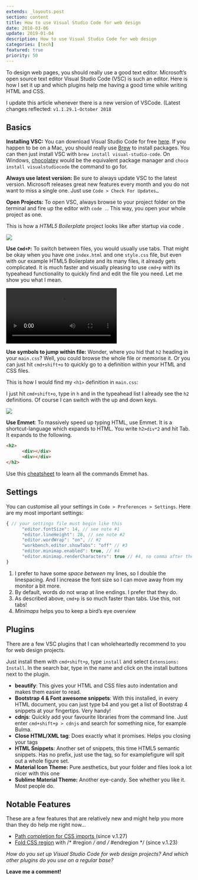 ```yaml
---
extends: _layouts.post
section: content
title: How to use Visual Studio Code for web design
date: 2018-03-06
update: 2019-01-04
description: How to use Visual Studio Code for web design
categories: [tech]
featured: true
priority: 50
---
```


To design web pages, you should really use a good text editor. Microsoft’s open source text editor Visual Studio Code (VSC) is such an editor. Here is how I set it up and which plugins help me having a good time while writing HTML and CSS.

I update this article whenever there is a new version of VSCode. (Latest changes reflected: `v1.1.29.1-October 2018`

## Basics

**Installing VSC:** You can download Visual Studio Code for free [here](https://code.visualstudio.com/Download). If you happen to be on a Mac, you should really use [Brew](https://brew.sh/index_de) to install packages. You can then just install VSC with `brew install visual-studio-code`. On Windows, [chocolatey](https://chocolatey.org/) would be the equivalent package manager and `choco install visualstudiocode` the command to go for.

**Always use latest version:** Be sure to always update VSC to the latest version. Microsoft releases great new features every month and you do not want to miss a single one. Just use `Code > Check For Updates…`

**Open Projects:** To open VSC, always browse to your project folder on the terminal and fire up the editor with `code .`. This way, you open your whole project as one.

This is how a *HTML5 Boilerplate* project looks like after startup via code .

![](https://cdn-images-1.medium.com/max/3692/1*1A0UMBTUpLCR9Ld4-HOzXg.png)

**Use `Cmd+P`:** To switch between files, you would usually use tabs. That might be okay when you have one `index.html` and one `style.css` file, but even with our example HTML5 Boilerplate and its many files, it already gets complicated. It is much faster and visually pleasing to use `cmd+p` with its typeahead functionality to quickly find and edit the file you need. Let me show you what I mean.

<video src="/assets/video/vsc-webdesign.webm" class="w-full" controls="true"></video>

**Use symbols to jump within file:** Wonder, where you hid that `h2` heading in your `main.css`? Well, you could browse the whole file or memorise it. Or you can just hit `cmd+shift+o` to quickly go to a definition within your HTML and CSS files.

This is how I would find my `<h1>` definition in `main.css`:

I just hit `cmd+shift+o`, type in `h` and in the typeahead list I already see the `h2` definitions. Of course I can switch with the up and down keys.

![](https://cdn-images-1.medium.com/max/2854/1*4v5h6h1lrPkeqVzepaIfig.png)

**Use Emmet**: To massively speed up typing HTML, use Emmet. It is a shortcut-language which expands to HTML. You write `h2>div*2` and hit Tab. It expands to the following.

```html
<h2>
      <div></div>
      <div></div>
</h2>
```

Use this [cheatsheet](https://docs.emmet.io/cheat-sheet/) to learn all the commands Emmet has.

## Settings

You can customise all your settings in `Code > Preferences > Settings`. Here are my most important settings:

```js
{ // your settings file must begin like this
      "editor.fontSize": 14, // see note #1    
      "editor.lineHeight": 28, // see note #2
      "editor.wordWrap": "on", // #2
      "workbench.editor.showTabs": "off" // #3
      "editor.minimap.enabled": true, // #4
      "editor.minimap.renderCharacters": true // #4, no comma after the last setting!
}
```

1. I prefer to have some *space between* my lines, so I double the linespacing. And I increase the font size so I can move away from my monitor a bit more.
1. By default, words do not wrap at line endings. I prefer that they do.
1. As described above, `cmd+p` is so much faster than tabs. Use this, not tabs!
1. *Minimaps* helps you to keep a bird’s eye overview

## Plugins

There are a few VSC plugins that I can wholeheartedly recommend to you for web design projects.

Just install them with `cmd+shift+p`, type `install` and select `Extensions: Install`. In the search bar, type in the name and click on the install buttons next to the plugin.

- **beautify**: This gives your HTML and CSS files auto indentation and makes them easier to read.
- **Bootstrap 4 & Font awesome snippets**: With this installed, in every HTML document, you can just type b4 and you get a list of Bootstrap 4 snippets at your fingertips. Very handy!
- **cdnjs**: Quickly add your favourite libraries from the command line. Just enter `cmd+shift+p > cdnjs` and search for something nice, for example Bulma.
- **Close HTML/XML tag**: Does exactly what it promises. Helps you closing your tags
- **HTML Snippets**: Another set of snippets, this time HTML5 semantic snippets. Has no prefix, just use the tag, so for examplefigure will spit out a whole figure set.
- **Material Icon Theme:** Pure aesthetics, but your folder and files look a lot nicer with this one
- **Sublime Material Theme:** Another eye-candy. See whether you like it. Most people do.

## Notable Features

These are a few features that are relatively new and might help you more than they do help me right now…

* [Path completion for CSS imports ](https://code.visualstudio.com/updates/v1_27#_path-completion-for-css-imports)(since v.1.27)
* [Fold CSS region](https://code.visualstudio.com/updates/v1_23#_css-region-folding) with /* #region */ and /* #endregion */ (since v.1.23)

*How do you set up Visual Studio Code for web design projects? And which other plugins do you use on a regular base?*

**Leave me a comment!**
